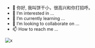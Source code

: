- 👋 你好, 我叫饼干小，很高兴和你打招呼。
- 👀 I’m interested in ...
- 🌱 I’m currently learning ...
- 💞️ I’m looking to collaborate on ...
- 📫 How to reach me ...

![x](https://github-readme-stats.vercel.app/api?username=guobinhit&show_icons=true&theme=tokyonight)
